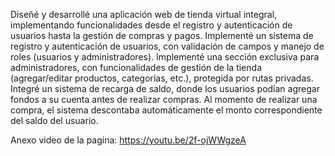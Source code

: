 Diseñé y desarrollé una aplicación web de tienda virtual integral, implementando funcionalidades desde el registro y autenticación de usuarios hasta la gestión de compras y pagos.
Implementé un sistema de registro y autenticación de usuarios, con validación de campos y manejo de roles (usuarios y administradores).
Implementé una sección exclusiva para administradores, con funcionalidades de gestión de la tienda (agregar/editar productos, categorías, etc.), protegida por rutas privadas.
Integré un sistema de recarga de saldo, donde los usuarios podían agregar fondos a su cuenta antes de realizar compras.
Al momento de realizar una compra, el sistema descontaba automáticamente el monto correspondiente del saldo del usuario.

Anexo video de la pagina:
https://youtu.be/2f-ojWWgzeA
